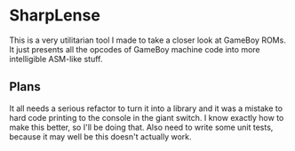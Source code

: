 # SharpLense
This is a very utilitarian tool I made to take a closer look at GameBoy ROMs. It just presents all the opcodes of GameBoy machine code into more intelligible ASM-like stuff.

## Plans
It all needs a serious refactor to turn it into a library and it was a mistake to hard code printing to the console in the giant switch. I know exactly how to make this better, so I'll be doing that. Also need to write some unit tests, because it may well be this doesn't actually work.